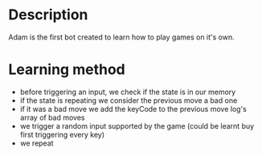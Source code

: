 # Description
Adam is the first bot created to learn how to play games on it's own.

# Learning method
* before triggering an input, we check if the state is in our memory
* if the state is repeating we consider the previous move a bad one
* if it was a bad move we add the keyCode to the previous move log's array of bad moves
* we trigger a random input supported by the game (could be learnt buy first triggering every key)
* we repeat

